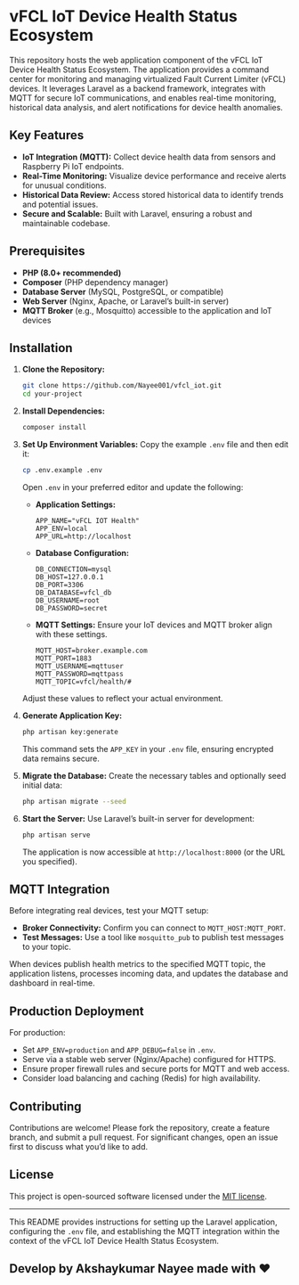 
# vFCL IoT Device Health Status Ecosystem

This repository hosts the web application component of the vFCL IoT Device Health Status Ecosystem. The application provides a command center for monitoring and managing virtualized Fault Current Limiter (vFCL) devices. It leverages Laravel as a backend framework, integrates with MQTT for secure IoT communications, and enables real-time monitoring, historical data analysis, and alert notifications for device health anomalies.

## Key Features

- **IoT Integration (MQTT):** Collect device health data from sensors and Raspberry Pi IoT endpoints.
- **Real-Time Monitoring:** Visualize device performance and receive alerts for unusual conditions.
- **Historical Data Review:** Access stored historical data to identify trends and potential issues.
- **Secure and Scalable:** Built with Laravel, ensuring a robust and maintainable codebase.

## Prerequisites

- **PHP (8.0+ recommended)**
- **Composer** (PHP dependency manager)
- **Database Server** (MySQL, PostgreSQL, or compatible)
- **Web Server** (Nginx, Apache, or Laravel’s built-in server)
- **MQTT Broker** (e.g., Mosquitto) accessible to the application and IoT devices

## Installation

1. **Clone the Repository:**
   ```bash
   git clone https://github.com/Nayee001/vfcl_iot.git
   cd your-project
   ```

2. **Install Dependencies:**
   ```bash
   composer install
   ```

3. **Set Up Environment Variables:**
   Copy the example `.env` file and then edit it:
   ```bash
   cp .env.example .env
   ```
   
   Open `.env` in your preferred editor and update the following:

   - **Application Settings:**
     ```env
     APP_NAME="vFCL IOT Health"
     APP_ENV=local
     APP_URL=http://localhost
     ```
   
   - **Database Configuration:**
     ```env
     DB_CONNECTION=mysql
     DB_HOST=127.0.0.1
     DB_PORT=3306
     DB_DATABASE=vfcl_db
     DB_USERNAME=root
     DB_PASSWORD=secret
     ```

   - **MQTT Settings:**
     Ensure your IoT devices and MQTT broker align with these settings.
     ```env
     MQTT_HOST=broker.example.com
     MQTT_PORT=1883
     MQTT_USERNAME=mqttuser
     MQTT_PASSWORD=mqttpass
     MQTT_TOPIC=vfcl/health/#
     ```

   Adjust these values to reflect your actual environment.

4. **Generate Application Key:**
   ```bash
   php artisan key:generate
   ```
   
   This command sets the `APP_KEY` in your `.env` file, ensuring encrypted data remains secure.

5. **Migrate the Database:**
   Create the necessary tables and optionally seed initial data:
   ```bash
   php artisan migrate --seed
   ```

6. **Start the Server:**
   Use Laravel’s built-in server for development:
   ```bash
   php artisan serve
   ```
   
   The application is now accessible at `http://localhost:8000` (or the URL you specified).

## MQTT Integration

Before integrating real devices, test your MQTT setup:

- **Broker Connectivity:** Confirm you can connect to `MQTT_HOST:MQTT_PORT`.
- **Test Messages:** Use a tool like `mosquitto_pub` to publish test messages to your topic.
  
When devices publish health metrics to the specified MQTT topic, the application listens, processes incoming data, and updates the database and dashboard in real-time.

## Production Deployment

For production:

- Set `APP_ENV=production` and `APP_DEBUG=false` in `.env`.
- Serve via a stable web server (Nginx/Apache) configured for HTTPS.
- Ensure proper firewall rules and secure ports for MQTT and web access.
- Consider load balancing and caching (Redis) for high availability.

## Contributing

Contributions are welcome! Please fork the repository, create a feature branch, and submit a pull request. For significant changes, open an issue first to discuss what you’d like to add.

## License

This project is open-sourced software licensed under the [MIT license](https://opensource.org/licenses/MIT).

---

This README provides instructions for setting up the Laravel application, configuring the `.env` file, and establishing the MQTT integration within the context of the vFCL IoT Device Health Status Ecosystem.

## Develop by Akshaykumar Nayee made with  ❤️
